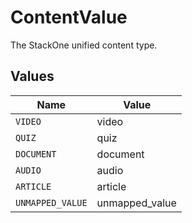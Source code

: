 # ContentValue

The StackOne unified content type.


## Values

| Name             | Value            |
| ---------------- | ---------------- |
| `VIDEO`          | video            |
| `QUIZ`           | quiz             |
| `DOCUMENT`       | document         |
| `AUDIO`          | audio            |
| `ARTICLE`        | article          |
| `UNMAPPED_VALUE` | unmapped_value   |